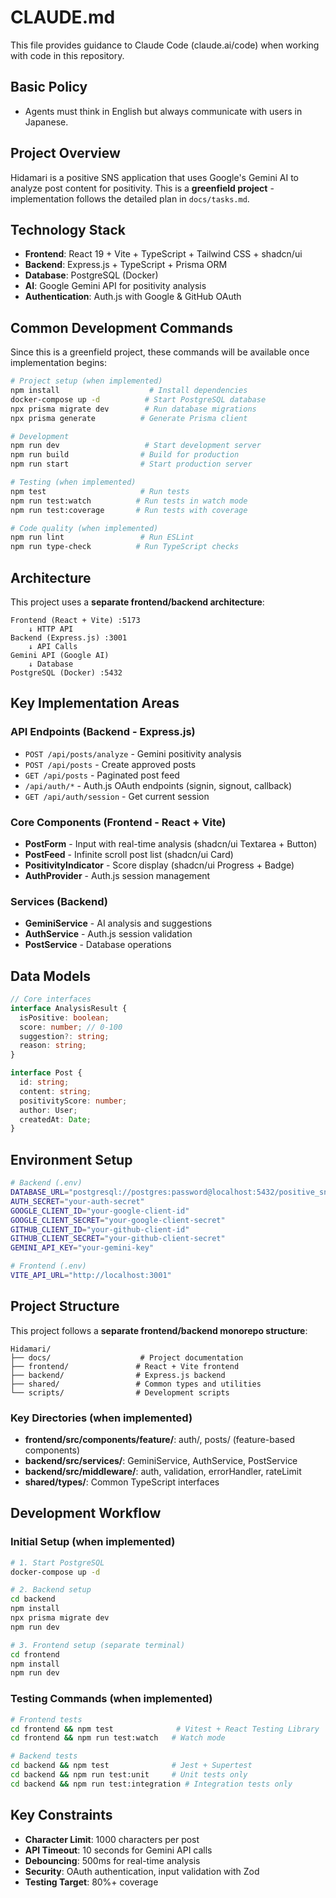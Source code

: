 # CLAUDE.md

This file provides guidance to Claude Code (claude.ai/code) when working with code in this repository.

## Basic Policy

- Agents must think in English but always communicate with users in Japanese.

## Project Overview

Hidamari is a positive SNS application that uses Google's Gemini AI to analyze post content for positivity. This is a **greenfield project** - implementation follows the detailed plan in `docs/tasks.md`.

## Technology Stack

- **Frontend**: React 19 + Vite + TypeScript + Tailwind CSS + shadcn/ui
- **Backend**: Express.js + TypeScript + Prisma ORM
- **Database**: PostgreSQL (Docker)
- **AI**: Google Gemini API for positivity analysis
- **Authentication**: Auth.js with Google & GitHub OAuth

## Common Development Commands

Since this is a greenfield project, these commands will be available once implementation begins:

```bash
# Project setup (when implemented)
npm install                    # Install dependencies
docker-compose up -d          # Start PostgreSQL database
npx prisma migrate dev        # Run database migrations
npx prisma generate          # Generate Prisma client

# Development
npm run dev                   # Start development server
npm run build                # Build for production
npm run start                # Start production server

# Testing (when implemented)
npm test                     # Run tests
npm run test:watch          # Run tests in watch mode
npm run test:coverage       # Run tests with coverage

# Code quality (when implemented)
npm run lint                 # Run ESLint
npm run type-check          # Run TypeScript checks
```

## Architecture

This project uses a **separate frontend/backend architecture**:

```
Frontend (React + Vite) :5173
    ↓ HTTP API
Backend (Express.js) :3001
    ↓ API Calls
Gemini API (Google AI)
    ↓ Database
PostgreSQL (Docker) :5432
```

## Key Implementation Areas

### API Endpoints (Backend - Express.js)
- `POST /api/posts/analyze` - Gemini positivity analysis
- `POST /api/posts` - Create approved posts
- `GET /api/posts` - Paginated post feed
- `/api/auth/*` - Auth.js OAuth endpoints (signin, signout, callback)
- `GET /api/auth/session` - Get current session

### Core Components (Frontend - React + Vite)
- **PostForm** - Input with real-time analysis (shadcn/ui Textarea + Button)
- **PostFeed** - Infinite scroll post list (shadcn/ui Card)
- **PositivityIndicator** - Score display (shadcn/ui Progress + Badge)
- **AuthProvider** - Auth.js session management

### Services (Backend)
- **GeminiService** - AI analysis and suggestions
- **AuthService** - Auth.js session validation
- **PostService** - Database operations

## Data Models

```typescript
// Core interfaces
interface AnalysisResult {
  isPositive: boolean;
  score: number; // 0-100
  suggestion?: string;
  reason: string;
}

interface Post {
  id: string;
  content: string;
  positivityScore: number;
  author: User;
  createdAt: Date;
}
```

## Environment Setup

```bash
# Backend (.env)
DATABASE_URL="postgresql://postgres:password@localhost:5432/positive_sns"
AUTH_SECRET="your-auth-secret"
GOOGLE_CLIENT_ID="your-google-client-id"
GOOGLE_CLIENT_SECRET="your-google-client-secret"
GITHUB_CLIENT_ID="your-github-client-id"
GITHUB_CLIENT_SECRET="your-github-client-secret"
GEMINI_API_KEY="your-gemini-key"

# Frontend (.env)
VITE_API_URL="http://localhost:3001"
```

## Project Structure

This project follows a **separate frontend/backend monorepo structure**:

```
Hidamari/
├── docs/                    # Project documentation
├── frontend/               # React + Vite frontend
├── backend/                # Express.js backend
├── shared/                 # Common types and utilities
└── scripts/                # Development scripts
```

### Key Directories (when implemented)
- **frontend/src/components/feature/**: auth/, posts/ (feature-based components)
- **backend/src/services/**: GeminiService, AuthService, PostService
- **backend/src/middleware/**: auth, validation, errorHandler, rateLimit
- **shared/types/**: Common TypeScript interfaces

## Development Workflow

### Initial Setup (when implemented)
```bash
# 1. Start PostgreSQL
docker-compose up -d

# 2. Backend setup
cd backend
npm install
npx prisma migrate dev
npm run dev

# 3. Frontend setup (separate terminal)
cd frontend
npm install
npm run dev
```

### Testing Commands (when implemented)
```bash
# Frontend tests
cd frontend && npm test              # Vitest + React Testing Library
cd frontend && npm run test:watch   # Watch mode

# Backend tests
cd backend && npm test              # Jest + Supertest
cd backend && npm run test:unit     # Unit tests only
cd backend && npm run test:integration # Integration tests only
```

## Key Constraints

- **Character Limit**: 1000 characters per post
- **API Timeout**: 10 seconds for Gemini API calls
- **Debouncing**: 500ms for real-time analysis
- **Security**: OAuth authentication, input validation with Zod
- **Testing Target**: 80%+ coverage
